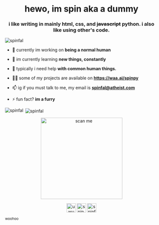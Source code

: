 <h1 align="center">hewo, im spin aka a dummy</h1>
<h3 align="center">i like writing in mainly html, css, and <strike>javascript</strike> python. i also like using other's code.</h3>

<p align="left"> <img src="https://komarev.com/ghpvc/?username=spinfal" alt="spinfal" /> </p>

- 🔭 currently im working on **being a normal human**

- 🌱 im currently learning **new things, constantly**

- 🤝 typically i need help **with common human things.**

- 👨‍💻 some of my projects are available on **https://waa.ai/spinpy** <br>

- 📫 ig if you must talk to me, my email is **spinfal@atheist.com**

- ⚡ fun fact? **im a furry**

<p><img align="left" src="https://github-readme-stats.vercel.app/api/top-langs/?username=spinfal&layout=compact&show_icons=true&title_color=fff&icon_color=79ff97&text_color=9f9f9f&bg_color=151515" alt="spinfal" /></p>

<p>&nbsp;<img align="center" src="https://github-readme-stats.vercel.app/api?username=spinfal&show_icons=true&include_all_commits=true&show_icons=true&title_color=fff&icon_color=79ff97&text_color=9f9f9f&bg_color=151515" alt="spinfal" /></p>

<center><p><img src="https://files.catbox.moe/9yyby8.png" alt="scan me" width="269px" title="scan me now" /></p></center>

<p align="center">
<a href="https://twitter.com/uwuspin" target="blank"><img align="center" src="https://cdn.jsdelivr.net/npm/simple-icons@3.0.1/icons/twitter.svg" alt="uwuspin" height="30" width="30" /></a>
<a href="https://instagram.com/spin.uwu" target="blank"><img align="center" src="https://cdn.jsdelivr.net/npm/simple-icons@3.0.1/icons/instagram.svg" alt="spin.uwu" height="30" width="30" /></a>
<a href="https://www.youtube.com/c/spinfal" target="blank"><img align="center" src="https://cdn.jsdelivr.net/npm/simple-icons@3.0.1/icons/youtube.svg" alt="spinfal" height="30" width="30" /></a>
</p>
<sub>woohoo</sub>
